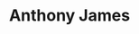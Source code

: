 ---
avatar: /images/people/anthonyjames.jpg
avatar_small: /images/people/anthonyjames_small.jpg
bio: null
homepage: null
instagram: null
linkedin: null
title: Anthony James
twitter: null
type: guest
username: anthonyjames
youtube: null
---
